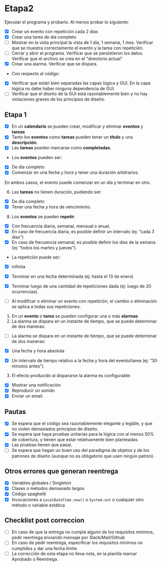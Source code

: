 # Etapa2 
Ejecutar el programa y probarlo. Al menos probar lo siguiente:

- [x] Crear un evento con repetición cada 2 días
- [x] Crear una tarea de día completo
- [ ] Mostrar en la vista principal la vista de 1 día, 1 semana, 1 mes. Verificar que se muestra correctamente el evento y la tarea con repetición.
- [ ] Cerrar y abrir el programa. Verificar que se persistieron los datos. Verificar que el archivo se crea en el "directorio actual"
- [x] Crear una alarma. Verificar que se dispara. 

- Con respecto al código:

- [x] Verificar que están bien separadas las capas lógica y GUI. En la capa lógica no debe haber ninguna dependencia de GUI.
- [ ] Verificar que el diseño de la GUI está razonablemente bien y no hay violaciones graves de los principios de diseño.
## Etapa 1
- [x] En un **calendario** se pueden crear, modificar y eliminar **************eventos************** y **************tareas**************
- [x] Tanto los **eventos** como **tareas** pueden tener un **título** y una **descripción**.
- [x] Las **tareas** pueden marcarse como **completadas**.
- Los **eventos** pueden ser:
- [x] De día completo
- [x] Comenzar en una fecha y hora y tener una duración arbitrarios.

En ambos casos, el evento puede comenzar en un día y terminar en otro.

6.  Las **tareas** no tienen duración, pudiendo ser:

- [x] De día completo
- [x] Tener una fecha y hora de vencimiento.

8.  Los **eventos** se pueden **repetir**:

- [x] Con frecuencia diaria, semanal, mensual o anual.
- [x] En caso de frecuencia diaria, es posible definir un intervalo (ej: “cada 3 días”)
- [x] En caso de frecuencia semanal, es posible definir los días de la semana (ej: “todos los martes y jueves”).
- La repetición puede ser:

- [x] infinita
- [x] Terminar en una fecha determinada (ej: hasta el 13 de enero)
- [x] Terminar luego de una cantidad de repeticiones dada (ej: luego de 20 ocurrencias).

- [ ] Al modificar o eliminar un evento con repetición, el cambio o eliminación se aplica a todas sus repeticiones.

1.  En un **evento** o **tarea** se pueden configurar una o más **alarmas**
2. La alarma se dispara en un instante de tiempo, que se puede determinar de dos maneras:

- [ ] La alarma se dispara en un instante de tiempo, que se puede determinar de dos maneras:

- [x] Una fecha y hora absoluta
- [x] Un intervalo de tiempo relativo a la fecha y hora del evento/tarea (ej: “30 minutos antes”).

3.  El efecto producido al dispararse la alarma es configurable:

- [x] Mostrar una notificación
- [x]  Reproducir un sonido
- [x] Enviar un email.

## Pautas 

- [x]   Se espera que el código sea razonablemente elegante y legible, y que no violen demasiados principios de diseño.
- [x]   Se espera que haya pruebas unitarias para la lógica con al menos 50% de cobertura, y tienen que estar relativamente bien planteadas.
- [x]   Las pruebas tienen que pasar.
- [ ]   Se espera que hagan un buen uso del paradigma de objetos y de los patrones de diseño (aunque no es obligatorio que usen ningún patrón).

## Otros errores que generan reentrega

- [x]   Variables globales / Singleton
- [x]   Clases o métodos demasiado largos
- [x]   Código spaghetti
- [x]   Invocaciones a `LocalDateTime.now()` o `System.out` o cualquier otro método o variable estática

## Checklist post correccion

- [ ]   En caso de que la entrega no cumpla alguno de los requisitos mínimos, pedir reentrega enviando mensaje por Slack/Mail/Github
- [ ]   En caso de pedir reentrega, especificar los requisitos mínimos no cumplidos y dar una fecha límite.
- [ ]   La corrección de esta etapa no lleva nota, en la planilla marcar Aprobado o Reentrega.